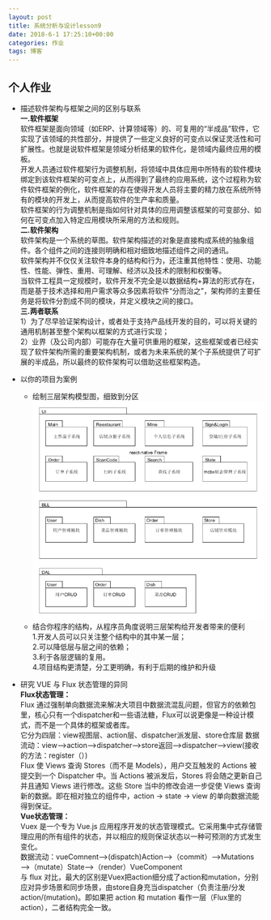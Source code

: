 ```yaml
---
layout: post
title: 系统分析与设计lesson9
date: 2018-6-1 17:25:10+00:00
categories: 作业
tags: 博客
---
```


## 个人作业
* 描述软件架构与框架之间的区别与联系  
**一.软件框架**  
软件框架是面向领域（如ERP、计算领域等）的、可复用的“半成品”软件，它实现了该领域的共性部分，并提供了一些定义良好的可变点以保证灵活性和可扩展性。也就是说软件框架是领域分析结果的软件化，是领域内最终应用的模板。  
开发人员通过软件框架行为调整机制，将领域中具体应用中所特有的软件模块绑定到该软件框架的可变点上，从而得到了最终的应用系统，这个过程称为软件软件框架的例化，软件框架的存在使得开发人员将主要的精力放在系统所特有的模块的开发上，从而提高软件的生产率和质量。  
软件框架的行为调整机制是指如何针对具体的应用调整该框架的可变部分、如何在可变点加入特定应用模块所采用的方法和规则。  
**二.软件架构**  
软件架构是一个系统的草图。软件架构描述的对象是直接构成系统的抽象组件。各个组件之间的连接则明确和相对细致地描述组件之间的通讯。  
软件架构并不仅仅关注软件本身的结构和行为，还注重其他特性：使用、功能性、性能、弹性、重用、可理解、经济以及技术的限制和权衡等。  
当软件工程具一定规模时，软件开发不完全是以数据结构+算法的形式存在，而是基于技术选择和用户需求等众多因素将软件“分而治之”，架构师的主要任务是将软件分割成不同的模块，并定义模块之间的接口。  
**三.两者联系**  
1）为了尽早验证架构设计，或者处于支持产品线开发的目的，可以将关键的通用机制甚至整个架构以框架的方式进行实现；  
2）业界（及公司内部）可能存在大量可供重用的框架，这些框架或者已经实现了软件架构所需的重要架构机制，或者为未来系统的某个子系统提供了可扩展的半成品，所以最终的软件架构可以借助这些框架构造。

* 以你的项目为案例
  * 绘制三层架构模型图，细致到分区
  ![Alt text](https://raw.githubusercontent.com/CWmaxwell/test_git2/master/picture/hw7/three.png)
  * 结合你程序的结构，从程序员角度说明三层架构给开发者带来的便利  
   1.开发人员可以只关注整个结构中的其中某一层；  
   2.可以降低层与层之间的依赖；  
   3.利于各层逻辑的复用。  
   4.项目结构更清楚，分工更明确，有利于后期的维护和升级  
* 研究 VUE 与 Flux 状态管理的异同  
**Flux状态管理：**  
Flux 通过强制单向数据流来解决大项目中数据流混乱问题，但官方的依赖包里，核心只有一个dispatcher和一些语法糖，Flux可以说更像是一种设计模式，而不是一个具体的框架或者库。   
它分为四层：view视图层、action层、dispatcher派发层、store仓库层
数据流动：view——>action——>dispatcher——>store返回——>dispatcher——>view(接收的方法：register（）)  
Flux 使 Views 查询 Stores（而不是 Models），用户交互触发的 Actions 被提交到一个 Dispatcher 中。当 Actions 被派发后，Stores 将会随之更新自己并且通知 Views 进行修改。这些 Store 当中的修改会进一步促使 Views 查询新的数据。即在相对独立的组件中，action -> state -> view 的单向数据流能得到保证。  
**Vue状态管理：**  
Vuex 是一个专为 Vue.js 应用程序开发的状态管理模式。它采用集中式存储管理应用的所有组件的状态，并以相应的规则保证状态以一种可预测的方式发生变化。  
数据流动：vueComnent——>(dispatch)Action——>（commit）——>Mutations——>（mutate）State——>（render）VueComponent  
与 flux 对比，最大的区别是Vuex把action细分成了action和mutation，分别应对异步场景和同步场景，由store自身充当dispatcher（负责注册/分发action/(mutation)。即如果把 action 和 mutation 看作一层（Flux里的action），二者结构完全一致。